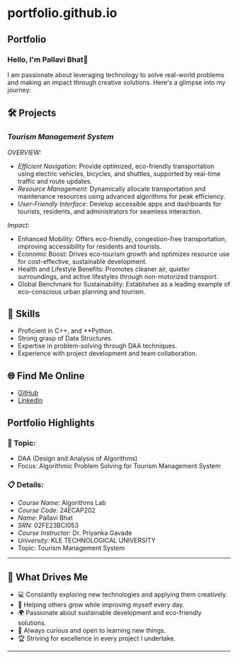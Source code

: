 # portfolio.github.io
## Portfolio

### Hello, I'm Pallavi Bhat👋

I am passionate about leveraging technology to solve real-world problems and making an impact through creative solutions. Here's a glimpse into my journey:  

## 🛠 Projects

### *Tourism Management System*  

*OVERVIEW:*  

- *Efficient Navigation:* Provide optimized, eco-friendly transportation using electric vehicles, bicycles, and shuttles, supported by real-time traffic and route updates.
- *Resource Management:* Dynamically allocate transportation and maintenance resources using advanced algorithms for peak efficiency.
- *User-Friendly Interface:* Develop accessible apps and dashboards for tourists, residents, and administrators for seamless interaction.

*Impact:*  

- Enhanced Mobility: Offers eco-friendly, congestion-free transportation, improving accessibility for residents and tourists.
- Economic Boost: Drives eco-tourism growth and optimizes resource use for cost-effective, sustainable development.
- Health and Lifestyle Benefits: Promotes cleaner air, quieter surroundings, and active lifestyles through non-motorized transport.
- Global Benchmark for Sustainability: Establishes as a leading example of eco-conscious urban planning and tourism.

## 🚀 Skills  

- Proficient in C++, and **Python.  
- Strong grasp of Data Structures.  
- Expertise in problem-solving through DAA techniques.  
- Experience with project development and team collaboration.  

## 🌐 Find Me Online

- [GitHub](https://github.com/Pallavimbhat)
- [LinkedIn](https://www.linkedin.com/in/pallavi-bhat/)

## Portfolio Highlights

### 🎯 Topic: 

- DAA (Design and Analysis of Algorithms)  
- Focus: Algorithmic Problem Solving for Tourism Management System  

### 📋 Details:

- *Course Name:* Algorithms Lab 
- *Course Code:* 24ECAP202  
- *Name:* Pallavi Bhat 
- *SRN:* 02FE23BCI053
- *Course Instructor:* Dr. Priyanka Gavade  
- *University:* KLE TECHNOLOGICAL UNIVERSITY
- Topic: Tourism Management System

---

## 🎨 What Drives Me  
- 💻 Constantly exploring new technologies and applying them creatively.  
- 🤝 Helping others grow while improving myself every day.  
- 🌍 Passionate about sustainable development and eco-friendly solutions.
- 🧠 Always curious and open to learning new things.  
- 🏆 Striving for excellence in every project I undertake.  

---
